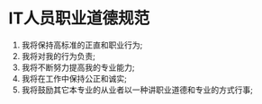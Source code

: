 # IT人员职业道德规范
1. 我将保持高标准的正直和职业行为;
2. 我将对我的行为负责;
3. 我将不断努力提高我的专业能力;
4. 我将在工作中保持公正和诚实;
5. 我将鼓励其它本专业的从业者以一种讲职业道德和专业的方式行事;
  
# 
